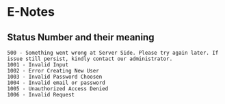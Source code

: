 # E-Notes

## Status Number and their meaning
```
500 - Something went wrong at Server Side. Please try again later. If issue still persist, kindly contact our administrator.
1001 - Invalid Input
1002 - Error Creating New User
1003 - Invalid Password Choosen
1004 - Invalid email or password
1005 - Unauthorized Access Denied
1006 - Invalid Request
```